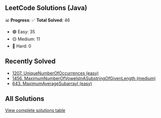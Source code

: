 ## LeetCode Solutions (Java)

📊 **Progress**:
✅ **Total Solved**: 46
- 🟢 Easy: 35
- 🟡 Medium: 11
- 🔴 Hard: 0

## Recently Solved
- [1207. UniqueNumberOfOccurrences (easy)](src/easy/_1207_UniqueNumberOfOccurrences.java)
- [1456. MaximumNumberOfVowelsInASubstringOfGivenLength (medium)](src/medium/_1456_MaximumNumberOfVowelsInASubstringOfGivenLength.java)
- [643. MaximumAverageSubarrayI (easy)](src/easy/_643_MaximumAverageSubarrayI.java)

## All Solutions
[View complete solutions table](solutions.md)
